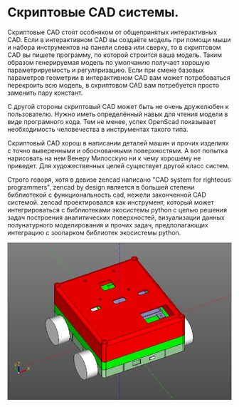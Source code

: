 # Скриптовые CAD системы.

Скриптовые CAD стоят особняком от общепринятых интерактивных CAD. Если в интерактивном CAD вы создаёте модель при помощи мыши и набора инструментов на панели слева или сверху, то в скриптовом CAD вы пишете программу, по которой строится ваша модель. Таким образом генерируемая модель по умолчанию получает хорошую параметрируемость и регуляризацию. Если при смене базовых параметров геометрии в интерактивном CAD вам может потребоваться перекроить всю модель, в скриптовом CAD вам потребуется просто заменить пару констант. 

С другой стороны скриптовый CAD может быть не очень дружелюбен к пользователю. Нужно иметь определённый навык для чтения модели в виде програмного кода. Тем не менее, успех OpenScad показывает необходимость человечества в инструментах такого типа.

Скриптовый CAD хорош в написании деталей машин и прочих изделиях с точно выверенными и обоснованными поверхностями. А вот попытка нарисовать на нем Венеру Милосскую ни к чему хорошему не приведет. Для художественных целей существует другой класс систем.

Строго говоря, хотя в девизе zencad написано "CAD system for righteous programmers", zencad by design является в большей степени библиотекой с функциональность cad, нежели законченной CAD системой. zencad проектировался как инструмент, который может интегрироваться с библиотеками экосистемы python с целью решения задач построения аналитических поверхностей, визуализации данных полунатурного моделирования и прочих задач, предполагающих интеграцию с зоопарком библиотек экосистемы python.

![](../images/car.png)